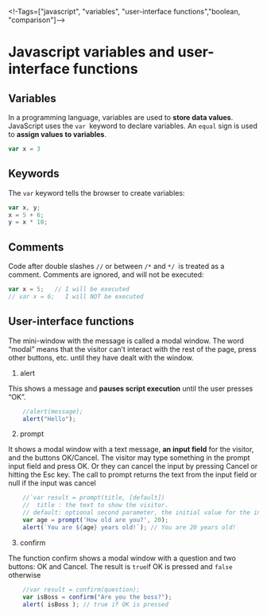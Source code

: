 <!-Tags=["javascript", "variables", "user-interface functions","boolean, "comparison"]-->
# Javascript variables and user-interface functions

## Variables

In a programming language, variables are used to **store data values**.
JavaScript uses the `var `keyword to declare variables.
An `equal` sign is used to **assign values to variables**.

```javascript
var x = 3
```

## Keywords

The `var` keyword tells the browser to create variables:

```javascript
var x, y;
x = 5 + 6;
y = x * 10;
```


## Comments

Code after double slashes `//` or between `/*` and `*/ `is treated as a comment.
Comments are ignored, and will not be executed:

```javascript
var x = 5;   // I will be executed
// var x = 6;   I will NOT be executed
```

## User-interface functions

The mini-window with the message is called a modal window. The word “modal” means that the visitor can’t interact with 
the rest of the page, press other buttons, etc. until they have dealt with the window. 

1. alert

This shows a message and **pauses script execution** until the user presses “OK”.


```javascript
    //alert(message);
    alert("Hello");
```

2. prompt

It shows a modal window with a text message, **an input field** for the visitor, and the buttons OK/Cancel.
The visitor may type something in the prompt input field and press OK. Or they can cancel the input by pressing Cancel or hitting the Esc key.
The call to prompt returns the text from the input field or null if the input was cancel


```javascript
    //`var result = prompt(title, [default])
    //  title : the text to show the visitor.
    // default: optional second parameter, the initial value for the input field.
    var age = prompt('How old are you?', 20);
    alert(`You are ${age} years old!`); // You are 20 years old!
```

3. confirm

The function confirm shows a modal window with a question and two buttons: OK and Cancel.
The result is `true`if OK is pressed and `false` otherwise

```javascript
    //var result = confirm(question);
    var isBoss = confirm("Are you the boss?");
    alert( isBoss ); // true if OK is pressed
```



